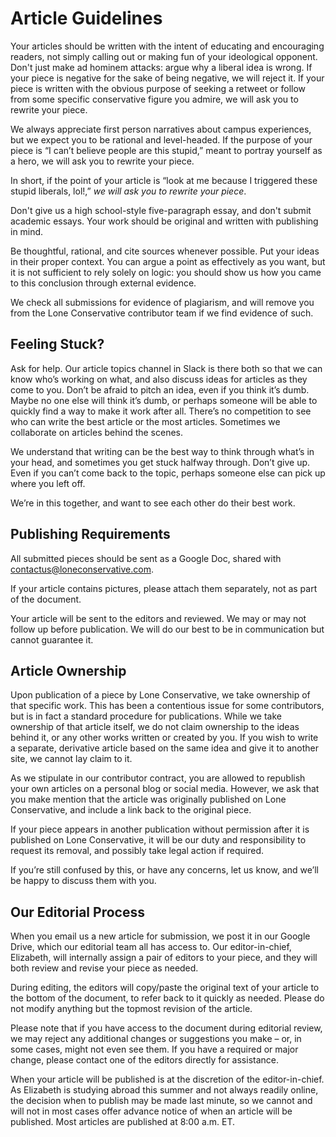 # Article Guidelines

Your articles should be written with the intent of educating and encouraging readers, not simply calling out or making fun of your ideological opponent. Don't just make ad hominem attacks: argue why a liberal idea is wrong. If your piece is negative for the sake of being negative, we will reject it. If your piece is written with the obvious purpose of seeking a retweet or follow from some specific conservative figure you admire, we will ask you to rewrite your piece.

We always appreciate first person narratives about campus experiences, but we expect you to be rational and level-headed. If the purpose of your piece is “I can’t believe people are this stupid,” meant to portray yourself as a hero, we will ask you to rewrite your piece.

In short, if the point of your article is “look at me because I triggered these stupid liberals, lol!,” _we will ask you to rewrite your piece_.

Don't give us a high school-style five-paragraph essay, and don't submit academic essays. Your work should be original and written with publishing in mind.

Be thoughtful, rational, and cite sources whenever possible. Put your ideas in their proper context. You can argue a point as effectively as you want, but it is not sufficient to rely solely on logic: you should show us how you came to this conclusion through external evidence.

We check all submissions for evidence of plagiarism, and will remove you from the Lone Conservative contributor team if we find evidence of such.

## Feeling Stuck?

Ask for help. Our article topics channel in Slack is there both so that we can know who’s working on what, and also discuss ideas for articles as they come to you. Don’t be afraid to pitch an idea, even if you think it’s dumb. Maybe no one else will think it’s dumb, or perhaps someone will be able to quickly find a way to make it work after all. There’s no competition to see who can write the best article or the most articles. Sometimes we collaborate on articles behind the scenes.

We understand that writing can be the best way to think through what’s in your head, and sometimes you get stuck halfway through. Don’t give up. Even if you can’t come back to the topic, perhaps someone else can pick up where you left off.

We’re in this together, and want to see each other do their best work.

## Publishing Requirements

All submitted pieces should be sent as a Google Doc, shared with contactus@loneconservative.com.

If your article contains pictures, please attach them separately, not as part of the document.

Your article will be sent to the editors and reviewed. We may or may not follow up before publication. We will do our best to be in communication but cannot guarantee it.

## Article Ownership

Upon publication of a piece by Lone Conservative, we take ownership of that specific work. This has been a contentious issue for some contributors, but is in fact a standard procedure for publications. While we take ownership of that article itself, we do not claim ownership to the ideas behind it, or any other works written or created by you. If you wish to write a separate, derivative article based on the same idea and give it to another site, we cannot lay claim to it.

As we stipulate in our contributor contract, you are allowed to republish your own articles on a personal blog or social media. However, we ask that you make mention that the article was originally published on Lone Conservative, and include a link back to the original piece.

If your piece appears in another publication without permission after it is published on Lone Conservative, it will be our duty and responsibility to request its removal, and possibly take legal action if required.

If you’re still confused by this, or have any concerns, let us know, and we’ll be happy to discuss them with you.

## Our Editorial Process

When you email us a new article for submission, we post it in our Google Drive, which our editorial team all has access to. Our editor-in-chief, Elizabeth, will internally assign a pair of editors to your piece, and they will both review and revise your piece as needed.

During editing, the editors will copy/paste the original text of your article to the bottom of the document, to refer back to it quickly as needed. Please do not modify anything but the topmost revision of the article.

Please note that if you have access to the document during editorial review, we may reject any additional changes or suggestions you make – or, in some cases, might not even see them. If you have a required or major change, please contact one of the editors directly for assistance.

When your article will be published is at the discretion of the editor-in-chief. As Elizabeth is studying abroad this summer and not always readily online, the decision when to publish may be made last minute, so we cannot and will not in most cases offer advance notice of when an article will be published. Most articles are published at 8:00 a.m. ET.